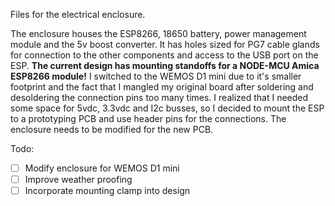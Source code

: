 Files for the electrical enclosure.

The enclosure houses the ESP8266, 18650 battery, power management module and the 5v boost converter. It has holes sized for PG7 cable glands for connection to the other components and access to the USB port on the ESP. __The current design has mounting standoffs for a NODE-MCU Amica ESP8266 module!__ I switched to the WEMOS D1 mini due to it's smaller footprint and the fact that I mangled my original board after soldering and desoldering the connection pins too many times. I realized that I needed some space for 5vdc, 3.3vdc and I2c busses, so I decided to mount the ESP to a prototyping PCB and use header pins for the connections. The enclosure needs to be modified for the new PCB.

Todo:
- [ ] Modify enclosure for WEMOS D1 mini
- [ ] Improve weather proofing
- [ ] Incorporate mounting clamp into design
